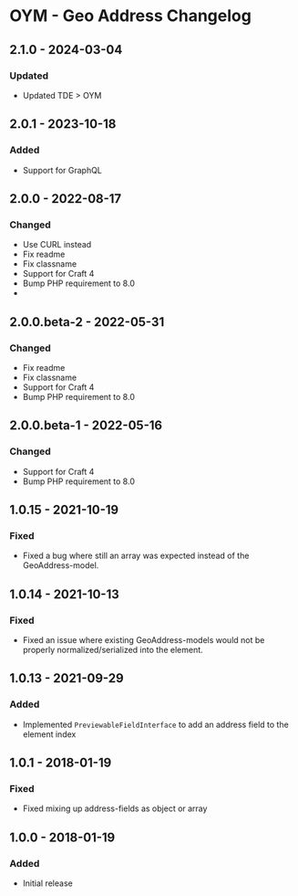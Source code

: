 # OYM - Geo Address Changelog

## 2.1.0 - 2024-03-04
### Updated
- Updated TDE > OYM

## 2.0.1 - 2023-10-18
### Added
- Support for GraphQL

## 2.0.0 - 2022-08-17
### Changed
- Use CURL instead
- Fix readme
- Fix classname
- Support for Craft 4
- Bump PHP requirement to 8.0
- 
## 2.0.0.beta-2 - 2022-05-31
### Changed
- Fix readme
- Fix classname
- Support for Craft 4
- Bump PHP requirement to 8.0

## 2.0.0.beta-1 - 2022-05-16
### Changed
- Support for Craft 4
- Bump PHP requirement to 8.0

## 1.0.15 - 2021-10-19
### Fixed
- Fixed a bug where still an array was expected instead of the GeoAddress-model.

## 1.0.14 - 2021-10-13
### Fixed
- Fixed an issue where existing GeoAddress-models would not be properly normalized/serialized into the element.

## 1.0.13 - 2021-09-29
### Added
- Implemented `PreviewableFieldInterface` to add an address field to the element index

## 1.0.1 - 2018-01-19
### Fixed
- Fixed mixing up address-fields as object or array

## 1.0.0 - 2018-01-19
### Added
- Initial release
